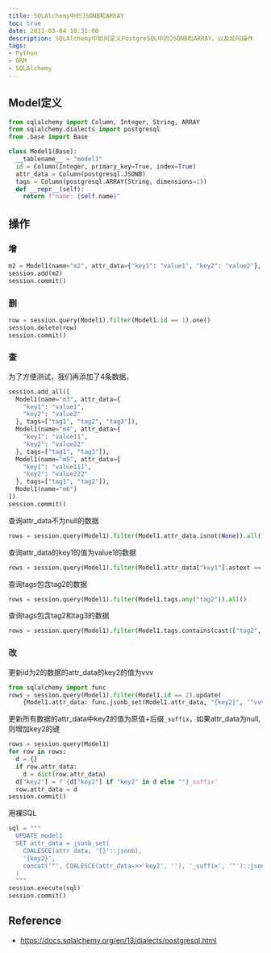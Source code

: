 ```yaml
---
title: SQLAlchemy中的JSONB和ARRAY
toc: true
date: 2021-03-04 10:31:00
description: SQLAlchemy中如何定义PostgreSQL中的JSONB和ARRAY，以及如何操作
tags:
- Python
- ORM
- SQLAlchemy
---
```


## Model定义

```python
from sqlalchemy import Column, Integer, String, ARRAY
from sqlalchemy.dialects import postgresql
from .base import Base

class Model1(Base):
  __tablename__ = "model1"
  id = Column(Integer, primary_key=True, index=True)
  attr_data = Column(postgresql.JSONB)
  tags = Column(postgresql.ARRAY(String, dimensions=1))
  def __repr__(self):
    return f"name: {self.name}"
```

## 操作

### 增

```python
m2 = Model1(name="m2", attr_data={"key1": "value1", "key2": "value2"}, tags=["tag1", "tag2", "tag3"])
session.add(m2)
session.commit()
```

### 删

```python
row = session.query(Model1).filter(Model1.id == 1).one()
session.delete(row)
session.commit()
```

### 查

为了方便测试，我们再添加了4条数据。

```python
session.add_all([
  Model1(name="m3", attr_data={
    "key1": "value1",
    "key2": "value2"
  }, tags=["tag1", "tag2", "tag3"]),
  Model1(name="m4", attr_data={
    "key1": "value11",
    "key2": "value22"
  }, tags=["tag1", "tag3"]),
  Model1(name="m5", attr_data={
    "key1": "value111",
    "key2": "value222"
  }, tags=["tag1", "tag2"]),
  Model1(name="m6")
])
session.commit()
```

查询attr_data不为null的数据

```python
rows = session.query(Model1).filter(Model1.attr_data.isnot(None)).all()
```

查询attr_data的key1的值为value1的数据

```python
rows = session.query(Model1).filter(Model1.attr_data["key1"].astext == "value1").all()
```

查询tags包含tag2的数据

```python
rows = session.query(Model1).filter(Model1.tags.any("tag2")).all()
```

查询tags包含tag2和tag3的数据

```python
rows = session.query(Model1).filter(Model1.tags.contains(cast(["tag2", "tag3"], ARRAY(String)))).all()
```

### 改

更新id为2的数据的attr_data的key2的值为vvv

```python
from sqlalchemy import func
rows = session.query(Model1).filter(Model1.id == 2).update(
    {Model1.attr_data: func.jsonb_set(Model1.attr_data, "{key2}", '"vvv"')}, synchronize_session=False)
```

更新所有数据的attr_data中key2的值为原值+后缀`_suffix`，如果attr_data为null, 则增加key2的键

```python
rows = session.query(Model1)
for row in rows:
  d = {}
  if row.attr_data:
    d = dict(row.attr_data)
  d["key2"] = f'{d["key2"] if "key2" in d else ""}_suffix'
  row.attr_data = d
session.commit()
```

用裸SQL

```python
sql = """
  UPDATE model1
  SET attr_data = jsonb_set(
    COALESCE(attr_data, '{}'::jsonb), 
    '{key2}', 
    concat('"', COALESCE(attr_data->>'key2', ''), '_suffix', '"')::jsonb
  )
  """
session.execute(sql)
session.commit()
```

## Reference

- https://docs.sqlalchemy.org/en/13/dialects/postgresql.html

